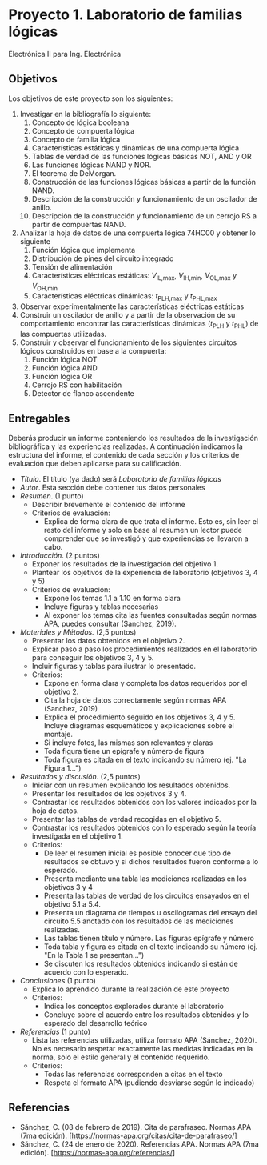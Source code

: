 # Proyecto 1. Laboratorio de familias lógicas

Electrónica II para Ing. Electrónica

## Objetivos

Los objetivos de este proyecto son los siguientes:

1. Investigar en la bibliografía lo siguiente:
   1. Concepto de lógica booleana
   2. Concepto de compuerta lógica
   3. Concepto de familia lógica
   4. Características estáticas y dinámicas de una compuerta lógica
   5. Tablas de verdad de las funciones lógicas básicas NOT, AND y OR
   6. Las funciones lógicas NAND y NOR.
   7. El teorema de DeMorgan.
   8. Construcción de las funciones lógicas básicas a partir de la función NAND.
   9. Descripción de la construcción y funcionamiento de un oscilador de anillo.
   10. Descripción de la construcción y funcionamiento de un cerrojo RS a partir de compuertas NAND.
2. Analizar la hoja de datos de una compuerta lógica 74HC00 y obtener lo siguiente
   1. Función lógica que implementa
   2. Distribución de pines del circuito integrado
   3. Tensión de alimentación
   4. Características eléctricas estáticas: $V_\text{IL,max}$, $V_\text{IH,min}$, $V_\text{OL,max}$ y $V_\text{OH,min}$
   5. Características eléctricas dinámicas: $t_\text{PLH,max}$ y $t_\text{PHL,max}$
3. Observar experimentalmente las características eléctricas estáticas
4. Construir un oscilador de anillo y a partir de la observación de su comportamiento encontrar las características dinámicas ($t_\text{PLH}$ y $t_\text{PHL}$) de las compuertas utilizadas.
5. Construir y observar el funcionamiento de los siguientes circuitos lógicos construidos en base a la compuerta:
   1. Función lógica NOT
   2. Función lógica AND
   3. Función lógica OR
   4. Cerrojo RS con habilitación
   5. Detector de flanco ascendente

## Entregables

Deberás producir un informe conteniendo los resultados de la investigación bibliográfica y las experiencias realizadas. A continuación indicamos la estructura del informe, el contenido de cada sección y los criterios de evaluación que deben aplicarse para su calificación.

- *Título*. El título (ya dado) será *Laboratorio de familias lógicas*
- *Autor*. Esta sección debe contener tus datos personales
- *Resumen*. (1 punto)
  - Describir brevemente el contenido del informe
  - Criterios de evaluación:
    - Explica de forma clara de que trata el informe. Esto es, sin leer el resto del informe y solo en base al resumen un lector puede comprender que se investigó y que experiencias se llevaron a cabo.
- *Introducción*. (2 puntos)
  - Exponer los resultados de la investigación del objetivo 1.
  - Plantear los objetivos de la experiencia de laboratorio (objetivos 3, 4 y 5)
  - Criterios de evaluación:
    - Expone los temas 1.1 a 1.10 en forma clara
    - Incluye figuras y tablas necesarias
    - Al exponer los temas cita las fuentes consultadas según normas APA, puedes consultar (Sanchez, 2019).
- *Materiales y Métodos.* (2,5 puntos)
  - Presentar los datos obtenidos en el objetivo 2.
  - Explicar paso a paso los procedimientos realizados en el laboratorio para conseguir los objetivos 3, 4 y 5.
  - Incluir figuras y tablas para ilustrar lo presentado.
  - Criterios:
    - Expone en forma clara y completa los datos requeridos por el objetivo 2.
    - Cita la hoja de datos correctamente según normas APA (Sanchez, 2019)
    - Explica el procedimiento seguido en los objetivos 3, 4 y 5. Incluye diagramas esquemáticos y explicaciones sobre el montaje.
    - Si incluye fotos, las mismas son relevantes y claras
    - Toda figura tiene un epígrafe y número de figura
    - Toda figura es citada en el texto indicando su número (ej. "La Figura 1...")
- *Resultados y discusión.* (2,5 puntos)
  - Iniciar con un resumen explicando los resultados obtenidos.
  - Presentar los resultados de los objetivos 3 y 4.
  - Contrastar los resultados obtenidos con los valores indicados por la hoja de datos.
  - Presentar las tablas de verdad recogidas en el objetivo 5.
  - Contrastar los resultados obtenidos con lo esperado según la teoría investigada en el objetivo 1.
  - Criterios:
    - De leer el resumen inicial es posible conocer que tipo de resultados se obtuvo y si dichos resultados fueron conforme a lo esperado.
    - Presenta mediante una tabla las mediciones realizadas en los objetivos 3 y 4
    - Presenta las tablas de verdad de los circuitos ensayados en el objetivo 5.1 a 5.4.
    - Presenta un diagrama de tiempos u oscilogramas del ensayo del circuito 5.5 anotado con los resultados de las mediciones realizadas.
    - Las tablas tienen título y número. Las figuras epígrafe y número
    - Toda tabla y figura es citada en el texto indicando su número (ej. "En la Tabla 1 se presentan...")
    - Se discuten los resultados obtenidos indicando si están de acuerdo con lo esperado.
- *Conclusiones* (1 punto)
  - Explica lo aprendido durante la realización de este proyecto
  - Criterios:
    - Indica los conceptos explorados durante el laboratorio
    - Concluye sobre el acuerdo entre los resultados obtenidos y lo esperado del desarrollo teórico
- *Referencias* (1 punto)
  - Lista las referencias utilizadas, utiliza formato APA (Sánchez, 2020). No es necesario respetar exactamente las medidas indicadas en la norma, solo el estilo general y el contenido requerido.
  - Criterios:
    - Todas las referencias corresponden a citas en el texto
    - Respeta el formato APA (pudiendo desviarse según lo indicado)

## Referencias

- Sánchez, C. (08 de febrero de 2019). Cita de parafraseo. Normas APA (7ma edición). [https://normas-apa.org/citas/cita-de-parafraseo/]
- Sánchez, C. (24 de enero de 2020). Referencias APA. Normas APA (7ma edición). [https://normas-apa.org/referencias/]
